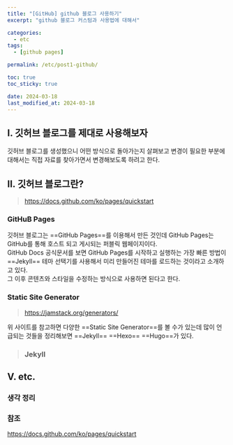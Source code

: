 ```yaml
---
title: "[GitHub] github 블로그 사용하기"
excerpt: "github 블로그 커스텀과 사용법에 대해서"

categories:
  - etc
tags:
  - [github pages]

permalink: /etc/post1-github/

toc: true
toc_sticky: true

date: 2024-03-18
last_modified_at: 2024-03-18
---
```


## I. 깃허브 블로그를 제대로 사용해보자
깃허브 블로그를 생성했으니 어떤 방식으로 돌아가는지 살펴보고 변경이 필요한 부분에 대해서는 직접 자료를 찾아가면서 변경해보도록 하려고 한다.

## II. 깃허브 블로그란? 
> https://docs.github.com/ko/pages/quickstart

### GitHuB Pages
깃허브 블로그는 ==GitHub Pages==를 이용해서 만든 것인데 GitHub Pages는 GitHub를 통해 호스트 되고 게시되는 퍼블릭 웹페이지이다.  
GitHub Docs 공식문서를 보면 GitHub Pages를 시작하고 실행하는 가장 빠른 방법이 ==Jekyll== 테마 선택기를 사용해서 미리 만들어진 테마를 로드하는 것이라고 소개하고 있다.  
그 이후 콘텐츠와 스타일을 수정하는 방식으로 사용하면 된다고 한다.  
### Static Site Generator  
> https://jamstack.org/generators/

위 사이트를 참고하면 다양한 ==Static Site Generator==를 볼 수가 있는데 많이 언급되는 것들을 정리해보면 ==Jekyll== ==Hexo== ==Hugo==가 있다.  
> ### Jekyll

## V. etc.
### 생각 정리


### 참조
https://docs.github.com/ko/pages/quickstart
